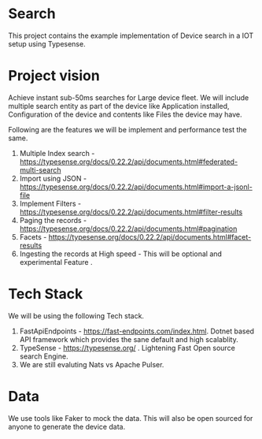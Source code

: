 # Search
This project contains the example implementation of Device search in a IOT setup using Typesense. 

# Project vision
Achieve instant sub-50ms searches for Large device fleet. We will include multiple search entity as part of the device like Application installed, Configuration of the device and contents like Files the device may have.

Following are the features we will be implement and performance test the same. 

1. Multiple Index search - https://typesense.org/docs/0.22.2/api/documents.html#federated-multi-search
2. Import using JSON - https://typesense.org/docs/0.22.2/api/documents.html#import-a-jsonl-file
3. Implement Filters  - https://typesense.org/docs/0.22.2/api/documents.html#filter-results
4. Paging the records - https://typesense.org/docs/0.22.2/api/documents.html#pagination
5. Facets   - https://typesense.org/docs/0.22.2/api/documents.html#facet-results
6. Ingesting the records at High speed - This will be optional and experimental Feature . 

# Tech Stack
We will be using the following Tech stack. 

1. FastApiEndpoints - https://fast-endpoints.com/index.html. Dotnet based API framework which provides the sane default and high scalablity.
2. TypeSense -  https://typesense.org/ . Lightening Fast Open source search Engine.
3. We are still evaluting Nats vs Apache Pulser.

# Data
We use tools like Faker to mock the data. This will also be open sourced for anyone to generate the device data. 
    
